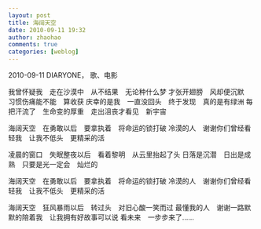 ```yaml
---
layout: post
title: 海阔天空
date: 2010-09-11 19:32
author: zhaohao
comments: true
categories: [weblog]
---
```

2010-09-11 DIARYONE， 歌、电影

我曾怀疑我　走在沙漠中　从不结果　无论种什么梦
才张开翅膀　风却便沉默　习惯伤痛能不能　算收获
庆幸的是我　一直没回头　终于发现　真的是有绿洲
每把汗流了　生命变的厚重　走出沮丧才看见　新宇宙

海阔天空　在勇敢以后　要拿执着　将命运的锁打破
冷漠的人　谢谢你们曾经看轻我　让我不低头　更精采的活

凌晨的窗口　失眠整夜以后　看着黎明　从云里抬起了头
日落是沉潜　日出是成熟　只要是光一定会　灿烂的

海阔天空　在勇敢以后　要拿执着　将命运的锁打破
冷漠的人　谢谢你们曾经看轻我　让我不低头　更精采的活

海阔天空　狂风暴雨以后　转过头　对旧心酸一笑而过
最懂我的人　谢谢一路默默的陪着我　让我拥有好故事可以说
看未来　一步步来了……
